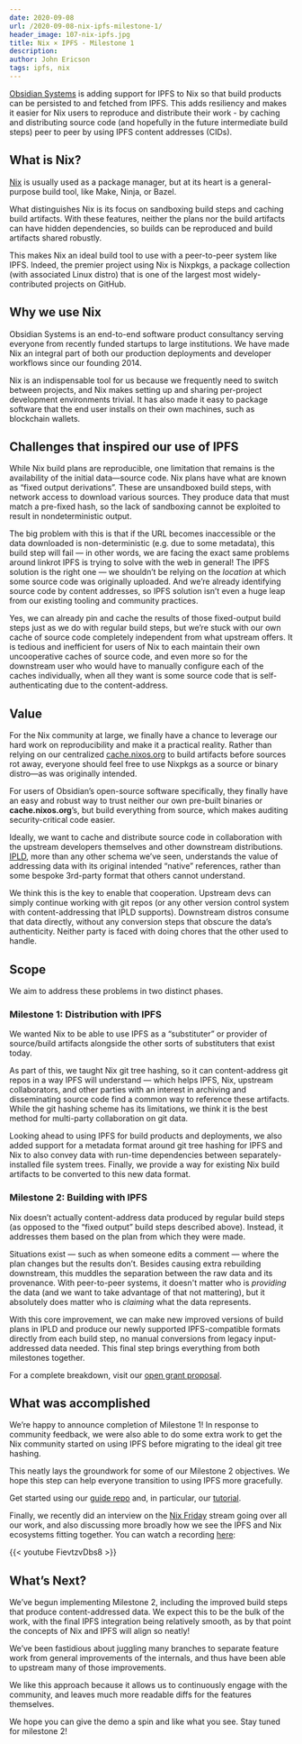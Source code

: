 ```yaml
---
date: 2020-09-08
url: /2020-09-08-nix-ipfs-milestone-1/
header_image: 107-nix-ipfs.jpg
title: Nix × IPFS - Milestone 1
description:
author: John Ericson
tags: ipfs, nix
---
```


[Obsidian Systems](https://obsidian.systems/) is adding support for IPFS to Nix so that build products can be persisted to and fetched from IPFS. This adds resiliency and makes it easier for Nix users to reproduce and distribute their work - by caching and distributing source code (and hopefully in the future intermediate build steps) peer to peer by using IPFS content addresses (CIDs).

## What is Nix?

[Nix](https://nixos.org/) is usually used as a package manager, but at its heart is a general-purpose build tool, like Make, Ninja, or Bazel.

What distinguishes Nix is its focus on sandboxing build steps and caching build artifacts.
With these features, neither the plans nor the build artifacts can have hidden dependencies, so builds can be reproduced and build artifacts shared robustly.

This makes Nix an ideal build tool to use with a peer-to-peer system like IPFS.
Indeed, the premier project using Nix is Nixpkgs, a package collection (with associated Linux distro) that is one of the largest most widely-contributed projects on GitHub.

## Why we use Nix

Obsidian Systems is an end-to-end software product consultancy serving everyone from recently funded startups to large institutions.
We have made Nix an integral part of both our production deployments and developer workflows since our founding 2014.

Nix is an indispensable tool for us because we frequently need to switch between projects, and Nix makes setting up and sharing per-project development environments trivial.
It has also made it easy to package software that the end user installs on their own machines, such as blockchain wallets.

## Challenges that inspired our use of IPFS

While Nix build plans are reproducible, one limitation that remains is the availability of the initial data—source code.
Nix plans have what are known as “fixed output derivations”.
These are unsandboxed build steps, with network access to download various sources.
They produce data that must match a pre-fixed hash, so the lack of sandboxing cannot be exploited to result in nondeterministic output.

The big problem with this is that if the URL becomes inaccessible or the data downloaded is non-deterministic (e.g. due to some metadata), this build step will fail —
in other words, we are facing the exact same problems around linkrot IPFS is trying to solve with the web in general!
The IPFS solution is the right one —
we shouldn’t be relying on the _location_ at which some source code was originally uploaded.
And we’re already identifying source code by content addresses, so IPFS solution isn’t even a huge leap from our existing tooling and community practices.

Yes, we can already pin and cache the results of those fixed-output build steps just as we do with regular build steps, but we’re stuck with our own cache of source code completely independent from what upstream offers.
It is tedious and inefficient for users of Nix to each maintain their own uncooperative caches of source code, and even more so for the downstream user who would have to manually configure each of the caches individually, when all they want is some source code that is self-authenticating due to the content-address.

## Value

For the Nix community at large, we finally have a chance to leverage our hard work on reproducibility and make it a practical reality.
Rather than relying on our centralized [cache.nixos.org](https://cache.nixos.org) to build artifacts before sources rot away, everyone should feel free to use Nixpkgs as a source or binary distro—as was originally intended.

For users of Obsidian’s open-source software specifically, they finally have an easy and robust way to trust neither our own pre-built binaries or **cache.nixos.org**’s, but build everything from source, which makes auditing security-critical code easier.

Ideally, we want to cache and distribute source code in collaboration with the upstream developers themselves and other downstream distributions.
[IPLD](https://ipld.io), more than any other schema we’ve seen, understands the value of addressing data with its original intended “native” references, rather than some bespoke 3rd-party format that others cannot understand.

We think this is the key to enable that cooperation.
Upstream devs can simply continue working with git repos (or any other version control system with content-addressing that IPLD supports).
Downstream distros consume that data directly, without any conversion steps that obscure the data’s authenticity.
Neither party is faced with doing chores that the other used to handle.

## Scope

We aim to address these problems in two distinct phases.

### Milestone 1: Distribution with IPFS

We wanted Nix to be able to use IPFS as a “substituter” or provider of source/build artifacts alongside the other sorts of substituters that exist today.

As part of this, we taught Nix git tree hashing, so it can content-address git repos in a way IPFS will understand —
which helps IPFS, Nix, upstream collaborators, and other parties with an interest in archiving and disseminating source code find a common way to reference these artifacts.
While the git hashing scheme has its limitations, we think it is the best method for multi-party collaboration on git data.

Looking ahead to using IPFS for build products and deployments, we also added support for a metadata format around git tree hashing for IPFS and Nix to also convey data with run-time dependencies between separately-installed file system trees.
Finally, we provide a way for existing Nix build artifacts to be converted to this new data format.

### Milestone 2: Building with IPFS

Nix doesn’t actually content-address data produced by regular build steps (as opposed to the “fixed output” build steps described above).
Instead, it addresses them based on the plan from which they were made.

Situations exist — such as when someone edits a comment — where the plan changes but the results don’t.
Besides causing extra rebuilding downstream, this muddles the separation between the raw data and its provenance.
With peer-to-peer systems, it doesn't matter who is _providing_ the data (and we want to take advantage of that not mattering), but it absolutely does matter who is _claiming_ what the data represents.

With this core improvement, we can make new improved versions of build plans in IPLD and produce our newly supported IPFS-compatible formats directly from each build step, no manual conversions from legacy input-addressed data needed. This final step brings everything from both milestones together.

For a complete breakdown, visit our [open grant proposal](https://github.com/ipfs/devgrants/blob/master/open-grants/open-proposal-nix-ipfs.md).

## What was accomplished

We’re happy to announce completion of Milestone 1! In response to community feedback, we were also able to do some extra work to get the Nix community started on using IPFS before migrating to the ideal git tree hashing.

This neatly lays the groundwork for some of our Milestone 2 objectives.
We hope this step can help everyone transition to using IPFS more gracefully.

Get started using our [guide repo](https://github.com/obsidiansystems/ipfs-nix-guide/) and, in particular, our [tutorial](https://github.com/obsidiansystems/ipfs-nix-guide/blob/master/tutorial.md).

Finally, we recently did an interview on the [Nix Friday](https://zimbatm.com/NixFriday/) stream going over all our work, and also discussing more broadly how we see the IPFS and Nix ecosystems fitting together.
You can watch a recording [here](https://www.youtube.com/watch?v=FievtzvDbs82):

{{< youtube FievtzvDbs8 >}}

## What’s Next?

We’ve begun implementing Milestone 2, including the improved build steps that produce content-addressed data.
We expect this to be the bulk of the work, with the final IPFS integration being relatively smooth, as by that point the concepts of Nix and IPFS will align so neatly!

We’ve been fastidious about juggling many branches to separate feature work from general improvements of the internals, and thus have been able to upstream many of those improvements.

We like this approach because it allows us to continuously engage with the community, and leaves much more readable diffs for the features themselves.

We hope you can give the demo a spin and like what you see.
Stay tuned for milestone 2!
